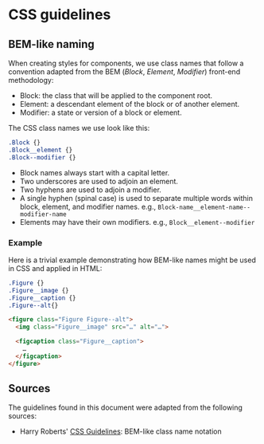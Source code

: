 # CSS guidelines

## BEM-like naming

When creating styles for components, we use class names that follow
a convention adapted from the BEM (_Block_, _Element_, _Modifier_)
front-end methodology:

* Block: the class that will be applied to the component root.
* Element: a descendant element of the block or of another element.
* Modifier: a state or version of a block or element.

The CSS class names we use look like this:

```css
.Block {}
.Block__element {}
.Block--modifier {}
```

* Block names always start with a capital letter.
* Two underscores are used to adjoin an element.
* Two hyphens are used to adjoin a modifier.
* A single hyphen (spinal case) is used to separate multiple words
  within block, element, and modifier names.
  e.g., `Block-name__element-name--modifier-name`
* Elements may have their own modifiers.
  e.g., `Block__element--modifier`

### Example

Here is a trivial example demonstrating how BEM-like names might be
used in CSS and applied in HTML:

```css
.Figure {}
.Figure__image {}
.Figure__caption {}
.Figure--alt{}
```

```html
<figure class="Figure Figure--alt">
  <img class="Figure__image" src="…" alt="…">

  <figcaption class="Figure__caption">
    …
  </figcaption>
</figure>
```

## Sources

The guidelines found in this document were adapted from the following sources:

* Harry Roberts' [CSS Guidelines](http://cssguidelin.es/): BEM-like class name notation
